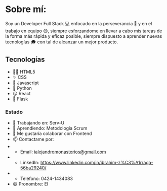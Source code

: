 # Sobre mí:
Soy un Developer Full Stack 💻 enfocado en la perseverancia 💪 y en el trabajo en equipo 😊, siempre esforzandome en llevar a cabo mis tareas de la forma más rápida y eficaz posible, siempre dispuesto a aprender nuevas tecnologías 🎓 con tal de alcanzar un mejor producto.

## Tecnologías
- 🐱‍💻 HTML5
- ✨ CSS
- 📜 Javascript
- 🐍 Python
- 😮 React
- 🍾 Flask

### Estado
- 🔭 Trabajando en: Serv-U
- 🌱 Aprendiendo: Metodología Scrum
- 👯 Me gustaría colaborar con Frontend
- 📫 Contactame por: 
- - Email: ialejandromonasterios@gmail.com
- - LinkedIn: https://www.linkedin.com/in/ibrahim-z%C3%A1rraga-56ba29240/
- - Teléfono: 0424-1434083
- 😄 Pronombre: El
